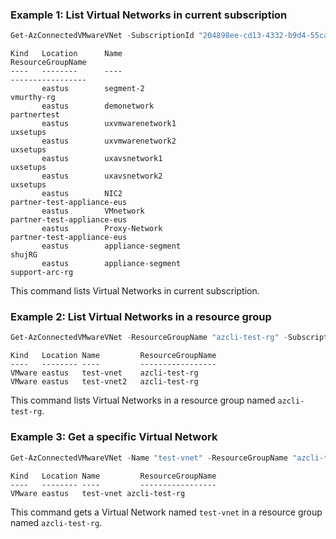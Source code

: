 ### Example 1: List Virtual Networks in current subscription
```powershell
Get-AzConnectedVMwareVNet -SubscriptionId "204898ee-cd13-4332-b9d4-55ca5c25496d"
```

```output
Kind   Location      Name                                                             ResourceGroupName
----   --------      ----                                                             -----------------
       eastus        segment-2                                                        vmurthy-rg
       eastus        demonetwork                                                      partnertest
       eastus        uxvmwarenetwork1                                                 uxsetups
       eastus        uxvmwarenetwork2                                                 uxsetups
       eastus        uxavsnetwork1                                                    uxsetups
       eastus        uxavsnetwork2                                                    uxsetups
       eastus        NIC2                                                             partner-test-appliance-eus
       eastus        VMnetwork                                                        partner-test-appliance-eus
       eastus        Proxy-Network                                                    partner-test-appliance-eus
       eastus        appliance-segment                                                shujRG
       eastus        appliance-segment                                                support-arc-rg
```

This command lists Virtual Networks in current subscription.

### Example 2: List Virtual Networks in a resource group
```powershell
Get-AzConnectedVMwareVNet -ResourceGroupName "azcli-test-rg" -SubscriptionId "204898ee-cd13-4332-b9d4-55ca5c25496d"
```

```output
Kind   Location Name         ResourceGroupName
----   -------- ----         -----------------
VMware eastus   test-vnet    azcli-test-rg
VMware eastus   test-vnet2   azcli-test-rg
```

This command lists Virtual Networks in a resource group named `azcli-test-rg`.

### Example 3: Get a specific Virtual Network
```powershell
Get-AzConnectedVMwareVNet -Name "test-vnet" -ResourceGroupName "azcli-test-rg" -SubscriptionId "204898ee-cd13-4332-b9d4-55ca5c25496d"
```

```output
Kind   Location Name         ResourceGroupName
----   -------- ----         -----------------
VMware eastus   test-vnet azcli-test-rg
```

This command gets a Virtual Network named `test-vnet` in a resource group named `azcli-test-rg`.